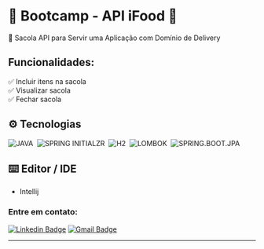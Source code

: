 # 🍲 Bootcamp - API iFood 🍲

<p>📌 Sacola API para Servir uma Aplicação com Domínio de Delivery</p>

## Funcionalidades:
✅ Incluir itens na sacola <br>
✅ Visualizar sacola <br>
✅ Fechar sacola <br>

## ⚙️ Tecnologias
![JAVA](https://img.shields.io/badge/-JAVA-0D1117?style=for-the-badge&logo=java&logoColor=1572B6&labelColor=0D1117)&nbsp;
![SPRING INITIALZR](https://img.shields.io/badge/-SPRING.INITIALZR-0D1117?style=for-the-badge&logo=java&logoColor=1572B6&labelColor=0D1117)&nbsp;
![H2](https://img.shields.io/badge/-H2-0D1117?style=for-the-badge&logo=java&logoColor=1572B6&labelColor=0D1117)&nbsp;
![LOMBOK](https://img.shields.io/badge/-LOMBOK-0D1117?style=for-the-badge&logo=java&logoColor=1572B6&labelColor=0D1117)&nbsp;
![SPRING.BOOT.JPA](https://img.shields.io/badge/-SPRING.BOOT.JPA-0D1117?style=for-the-badge&logo=java&logoColor=1572B6&labelColor=0D1117)&nbsp;

## ⌨️ Editor / IDE
- Intellij

### Entre em contato:
[![Linkedin Badge](https://img.shields.io/badge/-Thais-blue?style=flat-square&logo=Linkedin&logoColor=white&link=https://www.linkedin.com/in/thaisreisiviera/)](https://www.linkedin.com/in/thaisreisiviera/)
[![Gmail Badge](https://img.shields.io/badge/-tdrv05@outlook.com-c14438?style=flat-square&logo=Gmail&logoColor=white&link=mailto:tdrv05@outlook.com)](mailto:tdrv05@outlook.com)
<hr>



